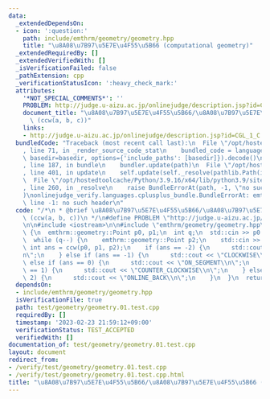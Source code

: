 ```yaml
---
data:
  _extendedDependsOn:
  - icon: ':question:'
    path: include/emthrm/geometry/geometry.hpp
    title: "\u8A08\u7B97\u5E7E\u4F55\u5B66 (computational geometry)"
  _extendedRequiredBy: []
  _extendedVerifiedWith: []
  _isVerificationFailed: false
  _pathExtension: cpp
  _verificationStatusIcon: ':heavy_check_mark:'
  attributes:
    '*NOT_SPECIAL_COMMENTS*': ''
    PROBLEM: http://judge.u-aizu.ac.jp/onlinejudge/description.jsp?id=CGL_1_C
    document_title: "\u8A08\u7B97\u5E7E\u4F55\u5B66/\u8A08\u7B97\u5E7E\u4F55\u5B66\
      \ (ccw(a, b, c))"
    links:
    - http://judge.u-aizu.ac.jp/onlinejudge/description.jsp?id=CGL_1_C
  bundledCode: "Traceback (most recent call last):\n  File \"/opt/hostedtoolcache/Python/3.9.16/x64/lib/python3.9/site-packages/onlinejudge_verify/documentation/build.py\"\
    , line 71, in _render_source_code_stat\n    bundled_code = language.bundle(stat.path,\
    \ basedir=basedir, options={'include_paths': [basedir]}).decode()\n  File \"/opt/hostedtoolcache/Python/3.9.16/x64/lib/python3.9/site-packages/onlinejudge_verify/languages/cplusplus.py\"\
    , line 187, in bundle\n    bundler.update(path)\n  File \"/opt/hostedtoolcache/Python/3.9.16/x64/lib/python3.9/site-packages/onlinejudge_verify/languages/cplusplus_bundle.py\"\
    , line 401, in update\n    self.update(self._resolve(pathlib.Path(included), included_from=path))\n\
    \  File \"/opt/hostedtoolcache/Python/3.9.16/x64/lib/python3.9/site-packages/onlinejudge_verify/languages/cplusplus_bundle.py\"\
    , line 260, in _resolve\n    raise BundleErrorAt(path, -1, \"no such header\"\
    )\nonlinejudge_verify.languages.cplusplus_bundle.BundleErrorAt: emthrm/geometry/geometry.hpp:\
    \ line -1: no such header\n"
  code: "/*\n * @brief \u8A08\u7B97\u5E7E\u4F55\u5B66/\u8A08\u7B97\u5E7E\u4F55\u5B66\
    \ (ccw(a, b, c))\n */\n#define PROBLEM \"http://judge.u-aizu.ac.jp/onlinejudge/description.jsp?id=CGL_1_C\"\
    \n\n#include <iostream>\n\n#include \"emthrm/geometry/geometry.hpp\"\n\nint main()\
    \ {\n  emthrm::geometry::Point p0, p1;\n  int q;\n  std::cin >> p0 >> p1 >> q;\n\
    \  while (q--) {\n    emthrm::geometry::Point p2;\n    std::cin >> p2;\n    const\
    \ int ans = ccw(p0, p1, p2);\n    if (ans == -2) {\n      std::cout << \"ONLINE_FRONT\\\
    n\";\n    } else if (ans == -1) {\n      std::cout << \"CLOCKWISE\\n\";\n    }\
    \ else if (ans == 0) {\n      std::cout << \"ON_SEGMENT\\n\";\n    } else if (ans\
    \ == 1) {\n      std::cout << \"COUNTER_CLOCKWISE\\n\";\n    } else if (ans ==\
    \ 2) {\n      std::cout << \"ONLINE_BACK\\n\";\n    }\n  }\n  return 0;\n}\n"
  dependsOn:
  - include/emthrm/geometry/geometry.hpp
  isVerificationFile: true
  path: test/geometry/geometry.01.test.cpp
  requiredBy: []
  timestamp: '2023-02-23 21:59:12+09:00'
  verificationStatus: TEST_ACCEPTED
  verifiedWith: []
documentation_of: test/geometry/geometry.01.test.cpp
layout: document
redirect_from:
- /verify/test/geometry/geometry.01.test.cpp
- /verify/test/geometry/geometry.01.test.cpp.html
title: "\u8A08\u7B97\u5E7E\u4F55\u5B66/\u8A08\u7B97\u5E7E\u4F55\u5B66 (ccw(a, b, c))"
---
```

